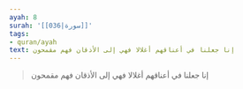 ```yaml
---
ayah: 8
surah: '[[036|سورة]]'
tags:
- quran/ayah
text: إنا جعلنا في أعناقهم أغلالا فهي إلى الأذقان فهم مقمحون
---
```

> إنا جعلنا في أعناقهم أغلالا فهي إلى الأذقان فهم مقمحون
